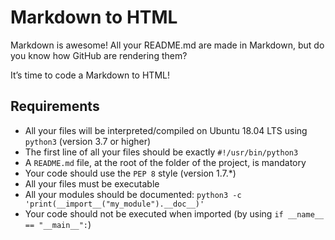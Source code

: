 Markdown to HTML
===========

Markdown is awesome! All your README.md are made in Markdown, but do you know how GitHub are rendering them?

It’s time to code a Markdown to HTML!

Requirements
------------

*   All your files will be interpreted/compiled on Ubuntu 18.04 LTS using `python3` (version 3.7 or higher)
*   The first line of all your files should be exactly `#!/usr/bin/python3`
*   A `README.md` file, at the root of the folder of the project, is mandatory
*   Your code should use the `PEP 8` style (version 1.7.\*)
*   All your files must be executable
*   All your modules should be documented: `python3 -c 'print(__import__("my_module").__doc__)'`
*   Your code should not be executed when imported (by using `if __name__ == "__main__":`)